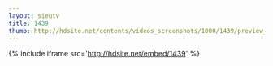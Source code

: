 ```yaml
---
layout: sieutv
title: 1439
thumb: http://hdsite.net/contents/videos_screenshots/1000/1439/preview_360p.mp4.jpg
---
```

{% include iframe src='http://hdsite.net/embed/1439' %}
 
